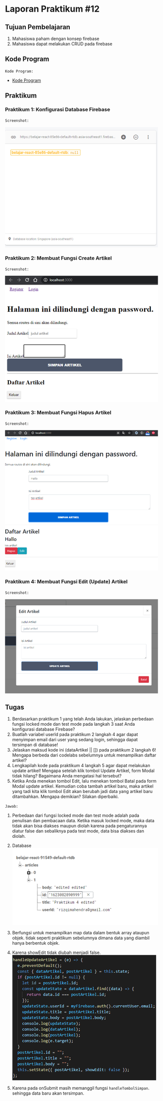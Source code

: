 # Laporan Praktikum #12

## Tujuan Pembelajaran

1. Mahasiswa paham dengan konsep firebase
2. Mahasiswa dapat melakukan CRUD pada firebase

## Kode Program

`Kode Program:`

- [Kode Program](../../src/12_crud_firebase/firebase-app)

## Praktikum

### Praktikum 1: Konfigurasi Database Firebase

`Screenshot:`

![Praktikum 1](img/Screenshot_1.png)

### Praktikum 2: Membuat Fungsi Create Artikel

`Screenshot:`

![Praktikum 2](img/Screenshot_2.png)

### Praktikum 3: Membuat Fungsi Hapus Artikel

`Screenshot:`

![Praktikum 3](img/Screenshot_3.png)

### Praktikum 4: Membuat Fungsi Edit (Update) Artikel

`Screenshot:`

![Praktikum 4](img/Screenshot_4.png)

## Tugas

1. Berdasarkan praktikum 1 yang telah Anda lakukan, jelaskan perbedaan fungsi locked mode dan test mode pada langkah 3 saat Anda konfigurasi database Firebase?
2. Buatlah variabel userId pada praktikum 2 langkah 4 agar dapat menyimpan email dari user yang sedang login, sehingga dapat tersimpan di database!
3. Jelaskan maksud kode ini (dataArtikel || []) pada praktikum 2 langkah 6! Mengapa berbeda dari codelabs sebelumnya untuk menampilkan daftar artikel?
4. Lengkapilah kode pada praktikum 4 langkah 5 agar dapat melakukan update artikel! Mengapa setelah klik tombol Update Artikel, form Modal tidak hilang? Bagaimana Anda mengatasi hal tersebut?
5. Ketika Anda menekan tombol Edit, lalu menekan tombol Batal pada form Modal update artikel. Kemudian coba tambah artikel baru, maka artikel yang tadi kita klik tombol Edit akan berubah jadi data yang artikel baru ditambahkan. Mengapa demikian? Silakan diperbaiki.

`Jawab:`

1. Perbedaan dari fungsi locked mode dan test mode adalah pada penulisan dan pembacaan data. Ketika masuk locked mode, maka data tidak akan bisa diakses maupun diolah karena pada pengaturannya diatur false dan sebaliknya pada test mode, data bisa diakses dan diolah.

2. Database
    ![Tugas 2](img/Screenshot_5.png)

3. Berfungsi untuk menampilkan map data dalam bentuk array ataupun objek. tidak seperti praktikum sebelumnya dimana data yang diambil hanya berbentuk objek.

4. Karena showEdit tidak diubah menjadi false.
    ![Tugas 4](img/Screenshot_6.png)

5. Karena pada onSubmit masih memanggil fungsi `handleTombolSimpan`. sehingga data baru akan tersimpan.
